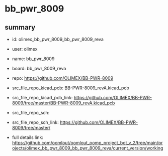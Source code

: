 # bb_pwr_8009
 
## summary 
* id: olimex_bb_pwr_8009_bb_pwr_8009_reva
* user: olimex
* name: bb_pwr_8009
* board: bb_pwr_8009_reva
* repo: https://github.com/OLIMEX/BB-PWR-8009
* src_file_repo_kicad_pcb: BB-PWR-8009_revA.kicad_pcb
* src_file_repo_kicad_pcb_link: https://github.com/OLIMEX/BB-PWR-8009/tree/master/BB-PWR-8009_revA.kicad_pcb


* src_file_repo_sch: 
* src_file_repo_sch_link: https://github.com/OLIMEX/BB-PWR-8009/tree/master/
* full details link: https://github.com/oomlout/oomlout_oomp_project_bot_v_2/tree/main/projects/olimex_bb_pwr_8009_bb_pwr_8009_reva/current_version/working  







